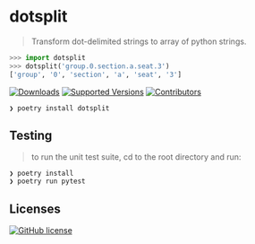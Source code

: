 # dotsplit
> Transform dot-delimited strings to array of python strings.

```python
>>> import dotsplit
>>> dotsplit('group.0.section.a.seat.3')
['group', '0', 'section', 'a', 'seat', '3']
```

[![Downloads](https://pepy.tech/badge/dotsplit/month)](https://pepy.tech/project/dotsplit/month)
[![Supported Versions](https://img.shields.io/pypi/pyversions/dotsplit.svg)](https://pypi.org/project/dotsplit)
[![Contributors](https://img.shields.io/github/contributors/wilmoore/dotsplit.svg)](https://github.com/wilmoore/dotsplit.py/graphs/contributors)

```shell
❯ poetry install dotsplit
```

## Testing
> to run the unit test suite, cd to the root directory and run:

```
❯ poetry install
❯ poetry run pytest
```

## Licenses

[![GitHub license](https://img.shields.io/github/license/wilmoore/dotsplit.svg)](https://github.com/wilmoore/dotsplit.py/blob/master/license)
